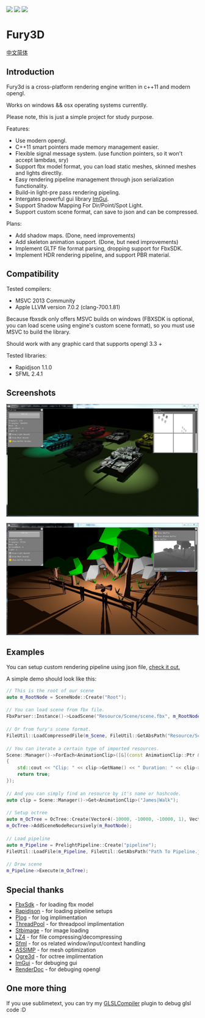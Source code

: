 ![](https://img.shields.io/badge/dev-v0.2.1-green.svg) ![](https://img.shields.io/badge/build-passing-green.svg) ![](https://img.shields.io/badge/license-MIT-blue.svg)

# Fury3D

[中文简体](README.ZH-CN.md)

## Introduction

Fury3d is a cross-platform rendering engine written in c++11 and modern opengl.

Works on windows && osx operating systems currentlly.

Please note, this is just a simple project for study purpose.

Features: 

* Use modern opengl.
* C++11 smart pointers made memory management easier.
* Flexible signal message system. (use function pointers, so it won't accept lambdas, sry)
* Support fbx model format, you can load static meshes, skinned meshes and lights directlly.
* Easy rendering pipeline management through json serialization functionality.
* Build-in light-pre pass rendering pipeling.
* Intergates powerful gui library [ImGui](https://github.com/ocornut/imgui).
* Support Shadow Mapping For Dir/Point/Spot Light.
* Support custom scene format, can save to json and can be compressed.

Plans:

* Add shadow maps. (Done, need improvements)
* Add skeleton animation support. (Done, but need improvements)
* Implement GLTF file format parsing, dropping support for FbxSDK.
* Implement HDR rendering pipeline, and support PBR material.

## Compatibility

Tested compilers: 

* MSVC 2013 Community
* Apple LLVM version 7.0.2 (clang-700.1.81)

Because fbxsdk only offers MSVC builds on windows (FBXSDK is optional, you can load scene using engine's custom scene format), so you must use MSVC to build the library.

Should work with any graphic card that supports opengl 3.3 +

Tested libraries: 
* Rapidjson 1.1.0
* SFML 2.4.1

## Screenshots

![Shadows](screenshots/1.jpg)

![PolyScene](screenshots/2.jpg)

## Examples

You can setup custom rendering pipeline using json file, [check it out.](https://github.com/sindney/fury3d/blob/master/examples/bin/Resource/Pipeline/DefferedLighting.json)

A simple demo should look like this: 

~~~~~~~~~~cpp
// This is the root of our scene
auto m_RootNode = SceneNode::Create("Root");

// You can load scene from fbx file.
FbxParser::Instance()->LoadScene("Resource/Scene/scene.fbx", m_RootNode, importOptions);

// Or from fury's scene format.
FileUtil::LoadCompressedFile(m_Scene, FileUtil::GetAbsPath("Resource/Scene/scene.bin"));

// You can iterate a certain type of imported resources.
Scene::Manager()->ForEach<AnimationClip>([&](const AnimationClip::Ptr &clip) -> bool
{
	std::cout << "Clip: " << clip->GetName() << " Duration: " << clip->GetDuration() << std::endl;
	return true;
});

// And you can simply find an resource by it's name or hashcode.
auto clip = Scene::Manager()->Get<AnimationClip>("James|Walk");

// Setup octree
auto m_OcTree = OcTree::Create(Vector4(-10000, -10000, -10000, 1), Vector4(10000, 10000, 10000, 1), 2);
m_OcTree->AddSceneNodeRecursively(m_RootNode);

// Load pipeline
auto m_Pipeline = PrelightPipeline::Create("pipeline");
FileUtil::LoadFile(m_Pipeline, FileUtil::GetAbsPath("Path To Pipeline.json"));

// Draw scene
m_Pipeline->Execute(m_OcTree);
~~~~~~~~~~

## Special thanks

* [FbxSdk](http://www.autodesk.com/products/fbx/overview) - for loading fbx model
* [Rapidjson](https://github.com/miloyip/rapidjson) - for loading pipeline setups
* [Plog](https://github.com/SergiusTheBest/plog) - for log implimentation
* [ThreadPool](https://github.com/progschj/ThreadPool) - for threadpool implimentation
* [Stbimage](https://github.com/nothings/stb) - for image loading
* [LZ4](https://github.com/Cyan4973/lz4) - for file compressing/decompressing
* [Sfml](http://www.sfml-dev.org) - for os related window/input/context handling
* [ASSIMP](https://github.com/assimp/assimp) - for mesh optimization
* [Ogre3d](http://www.ogre3d.org) - for octree implimentation
* [ImGui](https://github.com/ocornut/imgui) - for debuging gui
* [RenderDoc](https://github.com/baldurk/renderdoc) - for debuging opengl

## One more thing

If you use sublimetext, you can try my [GLSLCompiler](https://github.com/sindney/GLSLCompiler) plugin to debug glsl code :D
